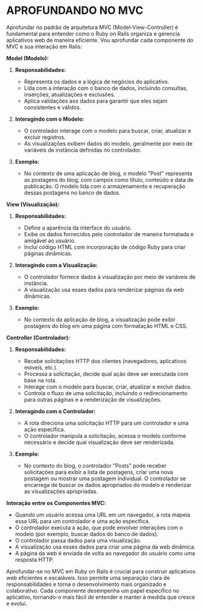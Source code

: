 # APROFUNDANDO NO MVC
Aprofundar no padrão de arquitetura MVC (Model-View-Controller) é fundamental para entender como o Ruby on Rails organiza e gerencia aplicativos web de maneira eficiente. Vou aprofundar cada componente do MVC e sua interação em Rails:

**Model (Modelo):**

1. **Responsabilidades:**
   - Representa os dados e a lógica de negócios do aplicativo.
   - Lida com a interação com o banco de dados, incluindo consultas, inserções, atualizações e exclusões.
   - Aplica validações aos dados para garantir que eles sejam consistentes e válidos.

2. **Interagindo com o Modelo:**
   - O controlador interage com o modelo para buscar, criar, atualizar e excluir registros.
   - As visualizações exibem dados do modelo, geralmente por meio de variáveis de instância definidas no controlador.

3. **Exemplo:**
   - No contexto de uma aplicação de blog, o modelo "Post" representa as postagens do blog, com campos como título, conteúdo e data de publicação. O modelo lida com o armazenamento e recuperação dessas postagens no banco de dados.

**View (Visualização):**

1. **Responsabilidades:**
   - Define a aparência da interface do usuário.
   - Exibe os dados fornecidos pelo controlador de maneira formatada e amigável ao usuário.
   - Inclui código HTML com incorporação de código Ruby para criar páginas dinâmicas.

2. **Interagindo com a Visualização:**
   - O controlador fornece dados à visualização por meio de variáveis de instância.
   - A visualização usa esses dados para renderizar páginas da web dinâmicas.

3. **Exemplo:**
   - No contexto da aplicação de blog, a visualização pode exibir postagens do blog em uma página com formatação HTML e CSS.

**Controller (Controlador):**

1. **Responsabilidades:**
   - Recebe solicitações HTTP dos clientes (navegadores, aplicativos móveis, etc.).
   - Processa a solicitação, decide qual ação deve ser executada com base na rota.
   - Interage com o modelo para buscar, criar, atualizar e excluir dados.
   - Controla o fluxo de uma solicitação, incluindo o redirecionamento para outras páginas e a renderização de visualizações.

2. **Interagindo com o Controlador:**
   - A rota direciona uma solicitação HTTP para um controlador e uma ação específica.
   - O controlador manipula a solicitação, acessa o modelo conforme necessário e decide qual visualização deve ser renderizada.

3. **Exemplo:**
   - No contexto do blog, o controlador "Posts" pode receber solicitações para exibir a lista de postagens, criar uma nova postagem ou mostrar uma postagem individual. O controlador se encarrega de buscar os dados apropriados do modelo e renderizar as visualizações apropriadas.

**Interação entre os Componentes MVC:**

- Quando um usuário acessa uma URL em um navegador, a rota mapeia essa URL para um controlador e uma ação específica.
- O controlador executa a ação, que pode envolver interações com o modelo (por exemplo, buscar dados do banco de dados).
- O controlador passa dados para uma visualização.
- A visualização usa esses dados para criar uma página da web dinâmica.
- A página da web é enviada de volta ao navegador do usuário como uma resposta HTTP.

Aprofundar-se no MVC em Ruby on Rails é crucial para construir aplicativos web eficientes e escaláveis. Isso permite uma separação clara de responsabilidades e torna o desenvolvimento mais organizado e colaborativo. Cada componente desempenha um papel específico no aplicativo, tornando-o mais fácil de entender e manter à medida que cresce e evolui.